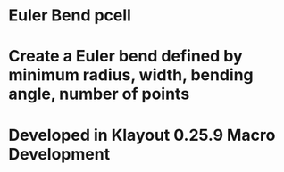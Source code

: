 # Euler Bend pcell 
# Create a Euler bend defined by minimum radius, width, bending angle, number of points
# Developed in Klayout 0.25.9 Macro Development
